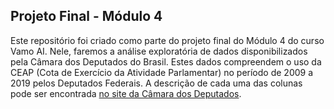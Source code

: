 ## Projeto Final - Módulo 4

Este repositório foi criado como parte do projeto final do Módulo 4 do curso Vamo AI. Nele, faremos a análise exploratória de dados disponibilizados pela Câmara dos Deputados do Brasil. Estes dados compreendem o uso da CEAP (Cota de Exercício da Atividade Parlamentar) no período de 2009 a 2019 pelos Deputados Federais.
A descrição de cada uma das colunas pode ser encontrada [no site da Câmara dos Deputados](https://www2.camara.leg.br/transparencia/cota-para-exercicio-da-atividade-parlamentar/explicacoes-sobre-o-formato-dos-arquivos-xml).
